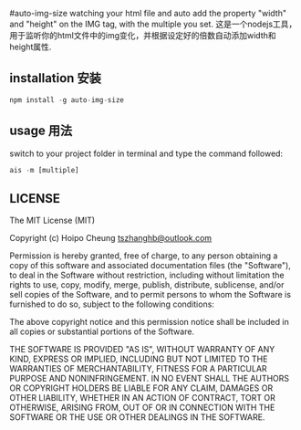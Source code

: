 #auto-img-size
watching your html file and auto add the property "width" and "height" on the IMG tag, with the multiple you set.
这是一个nodejs工具，用于监听你的html文件中的img变化，并根据设定好的倍数自动添加width和height属性.

## installation 安装

```js
npm install -g auto-img-size
```

## usage 用法

switch to your project folder in terminal and type the command followed:

```js
ais -m [multiple]
```

## LICENSE

The MIT License (MIT)

Copyright (c) Hoipo Cheung <tszhanghb@outlook.com>

Permission is hereby granted, free of charge, to any person obtaining a copy
of this software and associated documentation files (the "Software"), to deal
in the Software without restriction, including without limitation the rights
to use, copy, modify, merge, publish, distribute, sublicense, and/or sell
copies of the Software, and to permit persons to whom the Software is
furnished to do so, subject to the following conditions:

The above copyright notice and this permission notice shall be included in
all copies or substantial portions of the Software.

THE SOFTWARE IS PROVIDED "AS IS", WITHOUT WARRANTY OF ANY KIND, EXPRESS OR
IMPLIED, INCLUDING BUT NOT LIMITED TO THE WARRANTIES OF MERCHANTABILITY,
FITNESS FOR A PARTICULAR PURPOSE AND NONINFRINGEMENT. IN NO EVENT SHALL THE
AUTHORS OR COPYRIGHT HOLDERS BE LIABLE FOR ANY CLAIM, DAMAGES OR OTHER
LIABILITY, WHETHER IN AN ACTION OF CONTRACT, TORT OR OTHERWISE, ARISING FROM,
OUT OF OR IN CONNECTION WITH THE SOFTWARE OR THE USE OR OTHER DEALINGS IN
THE SOFTWARE.
